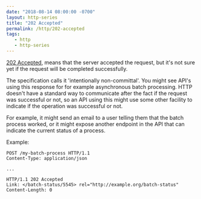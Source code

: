 ```yaml
---
date: "2018-08-14 08:00:00 -0700"
layout: http-series
title: "202 Accepted"
permalink: /http/202-accepted
tags:
   - http
   - http-series
---
```


[202 Accepted][1], means that the server accepted the request, but it's not
sure yet if the request will be completed successfully.

The specification calls it 'intentionally non-committal'. You might see API's
using this response for for example asynchronous batch processing. HTTP
doesn't have a standard way to communicate after the fact if the request was
successful or not, so an API using this might use some other facility to
indicate if the operation was successful or not.

For example, it might send an email to a user telling them that the batch
process worked, or it might expose another endpoint in the API that can
indicate the current status of a process.

Example:

```http
POST /my-batch-process HTTP/1.1
Content-Type: application/json

...
```

```http
HTTP/1.1 202 Accepted
Link: </batch-status/5545> rel="http://example.org/batch-status"
Content-Length: 0
```

[1]: https://tools.ietf.org/html/rfc7231#section-6.3.3
